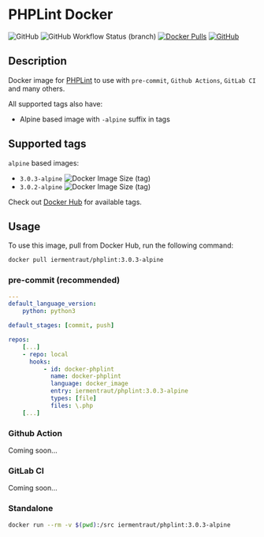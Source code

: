 # PHPLint Docker

![GitHub](https://img.shields.io/github/license/iermentraut/docker-phplint)
![GitHub Workflow Status (branch)](https://img.shields.io/github/workflow/status/iermentraut/docker-phplint/ci/master)
[![Docker Pulls](https://img.shields.io/docker/pulls/iermentraut/phplint.svg)]()
[![GitHub](https://badgen.net/badge/icon/github?icon=github&label)](https://github.com/iermentraut/docker-phplint)

## Description

Docker image for [PHPLint](https://github.com/overtrue/phplint) to use
with `pre-commit`, `Github Actions`, `GitLab CI` and many others.

All supported tags also have:

- Alpine based image with `-alpine` suffix in tags

## Supported tags

`alpine` based images:

- `3.0.3-alpine` ![Docker Image Size (tag)](https://img.shields.io/docker/image-size/iermentraut/phplint/3.0.3-alpine?style=plastic)
- `3.0.2-alpine` ![Docker Image Size (tag)](https://img.shields.io/docker/image-size/iermentraut/phplint/3.0.2-alpine?style=plastic)

Check out [Docker Hub](https://hub.docker.com/r/iermentraut/phplint/tags)
for available tags.

## Usage

To use this image, pull from Docker Hub, run the following command:

```bash
docker pull iermentraut/phplint:3.0.3-alpine
```

### pre-commit (recommended)

```yaml
---
default_language_version:
    python: python3

default_stages: [commit, push]

repos:
    [...]
    - repo: local
      hooks:
          - id: docker-phplint
            name: docker-phplint
            language: docker_image
            entry: iermentraut/phplint:3.0.3-alpine
            types: [file]
            files: \.php
    [...]
```

### Github Action

Coming soon...

### GitLab CI

Coming soon...

### Standalone

```bash
docker run --rm -v $(pwd):/src iermentraut/phplint:3.0.3-alpine
```
